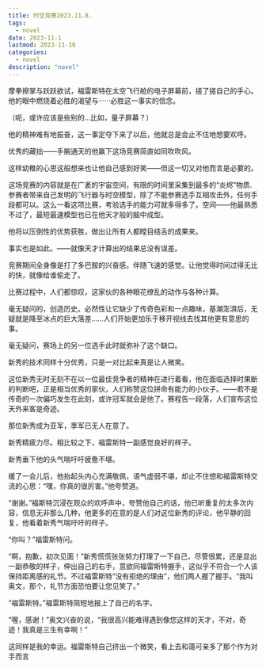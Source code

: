 ```yaml
---
title: 时空竞赛2023.11.8.
tags:
  - novel
date: 2023-11-1
lastmod: 2023-11-16
categories:
  - novel
description: "novel"
---
```

摩拳擦掌与跃跃欲试，福雷斯特在太空飞行舱的电子屏幕前，搓了搓自己的手心。他的眼中燃烧着必胜的渴望与······必胜这一事实的信念。

（呃，或许应该是些别的...比如，量子屏幕？）

他的精神难有地振奋，这一事定夺下来了以后，他就总是会止不住地想要欢呼。

优秀的藏拙——手腕通天的他赢下这场竞赛简直如同吹吹风。

这样幼稚的心思这般想来也让他自己感到好笑——但这一切又对他而言是必要的。

这场竞赛的内容就是在广袤的宇宙空间，有限的时间里采集到最多的“炎烬”物质. 参赛者带来自己发明的飞行器与时空模型，除了不能参赛选手互相攻击外，任何手段都可以。这么一看这项比赛，考验选手的能力可就多得多了。空间——他最熟悉不过了，最短最速模型也已在他天才般的脑中成型。

他将以压倒性的优势获胜，做出让所有人都瞠目结舌的成果来。

事实也是如此。——就像天才计算出的结果总没有误差。

竞赛期间全身像是打了多巴胺的兴奋感。伴随飞速的感觉。让他觉得时间过得无比的快，就像给谁偷走了。

比赛过程中，人们都惊叹，这家伙的各种眼花缭乱的动作与各种计算。

毫无疑问的，创造历史。必然性让它缺少了传奇色彩和一点趣味，基潮澎湃后，无疑就是降至冰点的巨大落差……人们开始更加乐于移开视线去找其他更有意思的事。

毫无疑问，赛场上的另一位选手此时就弥补了这个缺口。

新秀的技术同样十分优秀，只是一对比起来真是让人微笑。

这位新秀无时无刻不在以一位最佳竞争者的精神在进行着看，他在面临选择时果断的判断吧，正是相当优秀的家伙，人们称赞这位拼命有能力的小伙子。——若不是传奇的一次偏巧发生在此刻，或许冠军就会是他了。赛程告一段落，人们宣布这位天外来客是奇迹。

那位新秀成为亚军，季军已无人在意了。


新秀精疲力尽。相比较之下，福雷斯特一副感觉良好的样子。

新秀垂下他的头气喘吁吁疲惫不堪。

缓了一会儿后，他抬起头内心充满敬佩，语气虚弱不堪，却止不住想和福雷斯特交流的心思：“嘿，你真的很厉害。”他夸赞道。

“谢谢。”福斯特沉浸在观众的欢呼声中，夸赞他自己的话，他已听重复的太多次内容，信息无非那么几种，他更多的在意的是人们对这位新秀的评论，他平静的回复，他看着新秀气喘吁吁的样子。

“你叫？”福雷斯特问。

“啊，抱歉，初次见面！”新秀慌慌张张努力打理了一下自己，尽管很累，还是显出一副恭敬的样子，伸出自己的右手，意欲同福雷斯特握手，这似乎不符合一个人该保持距离感的礼节。不过福雷斯特“没有拒绝的理由”，他们两人握了握手。“我叫奥文，那个，礼节方面恐怕要让您见笑了。”

“福雷斯特。”福雷斯特简短地报上了自己的名字。

“喔，感谢！”奥文兴奋的说，“我很高兴能难得遇到像您这样的天才，不对，奇迹！我真是三生有幸啊！”

这同样是我的幸运。福雷斯特自己挤出一个微笑，看上去和蔼可亲多了那个作为对手而言